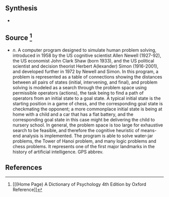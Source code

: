 ## Synthesis
- 
## Source [^1]
- $n$. A computer program designed to simulate human problem solving, introduced in 1958 by the US cognitive scientist Allen Newell (1927-92), the US economist John Clark Shaw (born 1933), and the US political scientist and decision theorist Herbert A(lexander) Simon (1916-2001), and developed further in 1972 by Newell and Simon. In this program, a problem is represented as a table of connections showing the distances between all pairs of states (initial, intervening, and final), and problem solving is modeled as a search through the problem space using permissible operators (actions), the task being to find a path of operators from an initial state to a goal state. A typical initial state is the starting position in a game of chess, and the corresponding goal state is checkmating the opponent; a more commonplace initial state is being at home with a child and a car that has a flat battery, and the corresponding goal state in this case might be delivering the child to nursery school. In general, the problem space is too large for exhaustive search to be feasible, and therefore the cognitive heuristic of means-end analysis is implemented. The program is able to solve water-jar problems, the Tower of Hanoi problem, and many logic problems and chess problems. It represents one of the first major landmarks in the history of artificial intelligence. GPS abbrev.
## References

[^1]: [[(Home Page) A Dictionary of Psychology 4th Edition by Oxford Reference]]